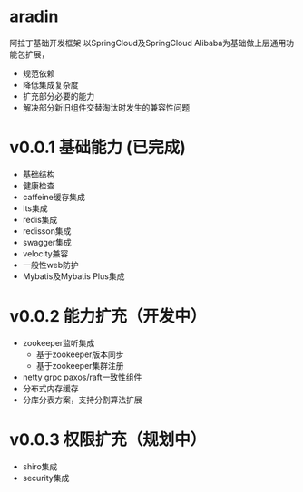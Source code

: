 # aradin
阿拉丁基础开发框架
以SpringCloud及SpringCloud Alibaba为基础做上层通用功能包扩展，  
  * 规范依赖
  * 降低集成复杂度    
  * 扩充部分必要的能力     
  * 解决部分新旧组件交替淘汰时发生的兼容性问题  

# v0.0.1 基础能力 (已完成) 
  * 基础结构
  * 健康检查
  * caffeine缓存集成
  * lts集成
  * redis集成
  * redisson集成
  * swagger集成
  * velocity兼容
  * 一般性web防护
  * Mybatis及Mybatis Plus集成

# v0.0.2 能力扩充（开发中）
* zookeeper监听集成
  * 基于zookeeper版本同步
  * 基于zookeeper集群注册
* netty grpc paxos/raft一致性组件
* 分布式内存缓存
* 分库分表方案，支持分割算法扩展

# v0.0.3 权限扩充（规划中）
* shiro集成
* security集成